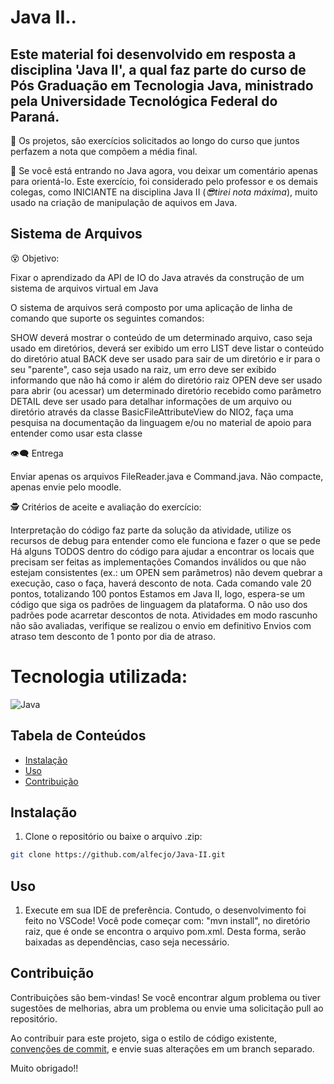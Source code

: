 # Java II..

## Este material foi desenvolvido em resposta a disciplina 'Java II', a qual faz parte do curso de Pós Graduação em Tecnologia Java, ministrado pela Universidade Tecnológica Federal do Paraná.

🎉 Os projetos, são exercícios solicitados ao longo do curso que juntos perfazem a nota que compõem a média final.

🥋 Se você está entrando no Java agora, vou deixar um comentário apenas para orientá-lo. Este exercício, foi considerado pelo professor e os demais colegas, como INICIANTE na disciplina Java II (_😎tirei nota máxima_), muito usado na criação de manipulação de aquivos em Java.

## Sistema de Arquivos 

😵 Objetivo:

Fixar o aprendizado da API de IO do Java através da construção de um sistema de arquivos virtual em Java

O sistema de arquivos será composto por uma aplicação de linha de comando que suporte os seguintes comandos:

SHOW deverá mostrar o conteúdo de um determinado arquivo, caso seja usado em diretórios, deverá ser exibido um erro
LIST deve listar o conteúdo do diretório atual
BACK deve ser usado para sair de um diretório e ir para o seu "parente", caso seja usado na raiz, um erro deve ser exibido informando que não há como ir além do diretório raiz
OPEN deve ser usado para abrir (ou acessar) um determinado diretório recebido como parâmetro
DETAIL deve ser usado para detalhar informações de um arquivo ou diretório através da classe BasicFileAttributeView do NIO2, faça uma pesquisa na documentação da linguagem e/ou no material de apoio para entender como usar esta classe

👁️‍🗨️ Entrega

Enviar apenas os arquivos FileReader.java e Command.java. Não compacte, apenas envie pelo moodle.

🕵️ Critérios de aceite e avaliação do exercício:

Interpretação do código faz parte da solução da atividade, utilize os recursos de debug para entender como ele funciona e fazer o que se pede
Há alguns TODOS dentro do código para ajudar a encontrar os locais que precisam ser feitas as implementações
Comandos inválidos ou que não estejam consistentes (ex.: um OPEN sem parâmetros) não devem quebrar a execução, caso o faça, haverá desconto de nota.
Cada comando vale 20 pontos, totalizando 100 pontos
Estamos em Java II, logo, espera-se um código que siga os padrões de linguagem da plataforma. O não uso dos padrões pode acarretar descontos de nota.
Atividades em modo rascunho não são avaliadas, verifique se realizou o envio em definitivo
Envios com atraso tem desconto de 1 ponto por dia de atraso.

# Tecnologia utilizada:

![Java](https://img.shields.io/badge/java-%23ED8B00.svg?style=for-the-badge&logo=openjdk&logoColor=white)

## Tabela de Conteúdos

- [Instalação](#Instalação)
- [Uso](#Uso)
- [Contribuição](#Contribuição)

## Instalação

1. Clone o repositório ou baixe o arquivo .zip:

```bash
git clone https://github.com/alfecjo/Java-II.git
```
## Uso

1. Execute em sua IDE de preferência. Contudo, o desenvolvimento foi feito no VSCode! Você pode começar com: "mvn install", no diretório raiz, que é onde se encontra o
   arquivo pom.xml. Desta forma, serão baixadas as dependências, caso seja necessário.

## Contribuição

Contribuições são bem-vindas! Se você encontrar algum problema ou tiver sugestões de melhorias, abra um problema ou envie uma solicitação pull ao repositório.

Ao contribuir para este projeto, siga o estilo de código existente, [convenções de commit](https://www.conventionalcommits.org/en/v1.0.0/), e envie suas alterações em um branch separado.

Muito obrigado!!
